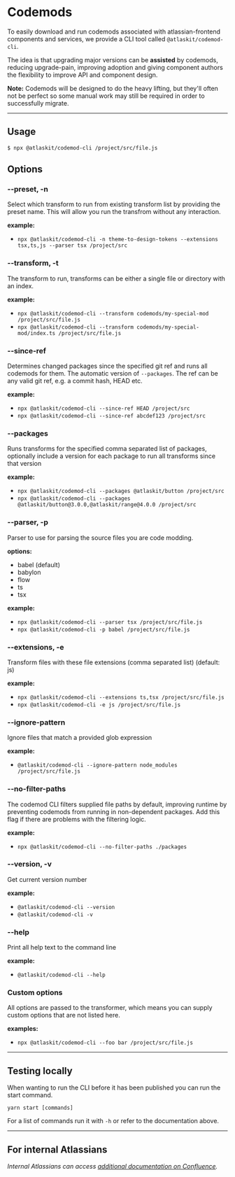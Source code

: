 # Codemods

To easily download and run codemods associated with atlassian-frontend components and services, we
provide a CLI tool called `@atlaskit/codemod-cli`.

The idea is that upgrading major versions can be **assisted** by codemods, reducing upgrade-pain,
improving adoption and giving component authors the flexibility to improve API and component design.

**Note:** Codemods will be designed to do the heavy lifting, but they'll often not be perfect so
some manual work may still be required in order to successfully migrate.

---

## Usage

`$ npx @atlaskit/codemod-cli /project/src/file.js`

## Options

### --preset, -n

Select which transform to run from existing transform list by providing the preset name. This will
allow you run the transfrom without any interaction.

**example:**

- `npx @atlaskit/codemod-cli -n theme-to-design-tokens --extensions tsx,ts,js --parser tsx /project/src`

### --transform, -t

The transform to run, transforms can be either a single file or directory with an index.

**example:**

- `npx @atlaskit/codemod-cli --transform codemods/my-special-mod /project/src/file.js`
- `npx @atlaskit/codemod-cli --transform codemods/my-special-mod/index.ts /project/src/file.js`

### --since-ref <git-ref>

Determines changed packages since the specified git ref and runs all codemods for them. The
automatic version of `--packages`. The ref can be any valid git ref, e.g. a commit hash, HEAD etc.

**example:**

- `npx @atlaskit/codemod-cli --since-ref HEAD /project/src`
- `npx @atlaskit/codemod-cli --since-ref abcdef123 /project/src`

### --packages

Runs transforms for the specified comma separated list of packages, optionally include a version for
each package to run all transforms since that version

**example:**

- `npx @atlaskit/codemod-cli --packages @atlaskit/button /project/src`
- `npx @atlaskit/codemod-cli --packages @atlaskit/button@3.0.0,@atlaskit/range@4.0.0 /project/src`

### --parser, -p

Parser to use for parsing the source files you are code modding.

**options:**

- babel (default)
- babylon
- flow
- ts
- tsx

**example:**

- `npx @atlaskit/codemod-cli --parser tsx /project/src/file.js`
- `npx @atlaskit/codemod-cli -p babel /project/src/file.js`

### --extensions, -e

Transform files with these file extensions (comma separated list) (default: js)

**example:**

- `npx @atlaskit/codemod-cli --extensions ts,tsx /project/src/file.js`
- `npx @atlaskit/codemod-cli -e js /project/src/file.js`

### --ignore-pattern

Ignore files that match a provided glob expression

**example:**

- `@atlaskit/codemod-cli --ignore-pattern node_modules /project/src/file.js`

### --no-filter-paths

The codemod CLI filters supplied file paths by default, improving runtime by preventing codemods
from running in non-dependent packages. Add this flag if there are problems with the filtering
logic.

**example:**

- `npx @atlaskit/codemod-cli --no-filter-paths ./packages`

### --version, -v

Get current version number

**example:**

- `@atlaskit/codemod-cli --version`
- `@atlaskit/codemod-cli -v`

### --help

Print all help text to the command line

**example:**

- `@atlaskit/codemod-cli --help`

### Custom options

All options are passed to the transformer, which means you can supply custom options that are not
listed here.

**examples:**

- `npx @atlaskit/codemod-cli --foo bar /project/src/file.js`

---

## Testing locally

When wanting to run the CLI before it has been published you can run the start command.

```
yarn start [commands]
```

For a list of commands run it with `-h` or refer to the documentation above.

---

## For internal Atlassians

_Internal Atlassians can access
[additional documentation on Confluence](https://hello.atlassian.net/wiki/spaces/AF/pages/2627171992/Codemods)._
